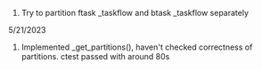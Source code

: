 1. Try to partition ftask \_taskflow and btask \_taskflow separately

5/21/2023
1. Implemented \_get\_partitions(), haven't checked correctness of partitions. ctest passed with around 80s

